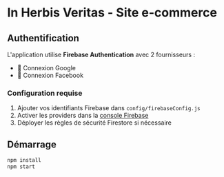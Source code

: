 # In Herbis Veritas - Site e-commerce

## Authentification

L'application utilise **Firebase Authentication** avec 2 fournisseurs :

- 🔵 Connexion Google
- 🔷 Connexion Facebook

### Configuration requise

1. Ajouter vos identifiants Firebase dans `config/firebaseConfig.js`
2. Activer les providers dans la [console Firebase](https://console.firebase.google.com)
3. Déployer les règles de sécurité Firestore si nécessaire

## Démarrage

```bash
npm install
npm start
```
